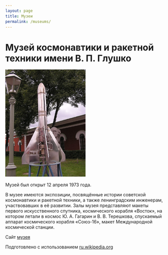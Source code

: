 ```yaml
---
layout: page
title: Музеи
permalink: /museums/
---
```


# Музей космонавтики и ракетной техники имени В. П. Глушко

<a href="https://commons.wikimedia.org/wiki/File:РЛА-1.jpg">
  <img src="/assets/images/rla-in-spb-museum.jpg" style="max-height: 336px; max-width: 336px;">
</a>

Музей был открыт 12 апреля 1973 года.

В музее имеются экспозиции, посвящённые истории советской космонавтики и ракетной техники, а также ленинградским инженерам, участвовавших в её развитии. Залы музея представляют макеты первого искусственного спутника, космического корабля «Восток», на котором летали в космос Ю. А. Гагарин и В. В. Терешкова, спускаемый аппарат космического корабля «Союз-16», макет Международной космической станции.

Сайт
[музея](https://www.spbmuseum.ru/exhibits_and_exhibitions/permanent_displays/48241/)

Подготовлено с использованием
[ru.wikipedia.org](https://ru.wikipedia.org/wiki/Музей_космонавтики_и_ракетной_техники_имени_В._П._Глушко)

